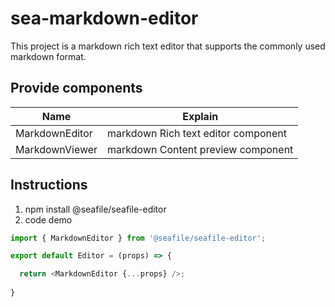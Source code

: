 # sea-markdown-editor
This project is a markdown rich text editor that supports the commonly used markdown format.

## Provide components

|Name|Explain|
|-|-|
|MarkdownEditor|markdown Rich text editor component|
|MarkdownViewer|markdown Content preview component|

## Instructions

1. npm install @seafile/seafile-editor
2. code demo
```javascript
import { MarkdownEditor } from '@seafile/seafile-editor';

export default Editor = (props) => {

  return <MarkdownEditor {...props} />;
  
}
```


